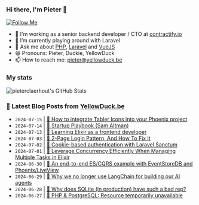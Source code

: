 ### Hi there, I'm Pieter 👋  
[![Follow Me](https://img.shields.io/github/followers/pieterclaerhout?label=Follow&style=social)](https://github.com/pieterclaerhout)

- 🏢 I'm working as a senior backend developer / CTO at [contractify.io](https://contractify.io)
- 🌱 I’m currently playing around with Laravel
- 💬 Ask me about [PHP](https://php.net), [Laravel](http://laravel.com) and [VueJS](https://vuejs.org)
- 😄 Pronouns: Pieter, Duckie, YellowDuck
- 📫 How to reach me: pieter@yellowduck.be

### My stats

![pieterclaerhout's GitHub Stats](https://github-readme-stats.vercel.app/api?username=pieterclaerhout&show_icons=true&count_private=true&line_height=40)

### 📩 Latest Blog Posts from [YellowDuck.be](https://www.yellowduck.be/)
<!-- BLOG-POST-LIST:START -->
- `2024-07-15` | [🔗 How to integrate Tabler Icons into your Phoenix project](https://www.yellowduck.be/posts/how-to-integrate-tabler-icons-into-your-phoenix-project)  
- `2024-07-14` | [🔗 Startup Playbook &lpar;Sam Altman&rpar;](https://www.yellowduck.be/posts/startup-playbook)  
- `2024-07-13` | [🔗 Learning Elixir as a frontend developer](https://www.yellowduck.be/posts/learning-elixir-as-a-frontend-developer)  
- `2024-07-03` | [🔗 2-Page Login Pattern, And How To Fix It](https://www.yellowduck.be/posts/2-page-login-pattern-and-how-to-fix-it-smashing-magazine)  
- `2024-07-02` | [🔗 Cookie-based authentication with Laravel Sanctum](https://www.yellowduck.be/posts/cookie-based-authentication-with-laravel-sanctum)  
- `2024-07-01` | [🔗 Leverage Concurrency Efficiently When Managing Multiple Tasks in Elixir](https://www.yellowduck.be/posts/leverage-concurrency-efficiently-when-managing-multiple-tasks-in-elixir-appsignal-blog)  
- `2024-06-30` | [🔗 An end-to-end ES/CQRS example with EventStoreDB and Phoenix/LiveView](https://www.yellowduck.be/posts/an-end-to-end-es-cqrs-example-with-eventstoredb-and-phoenix-liveview)  
- `2024-06-29` | [🔗 Why we no longer use LangChain for building our AI agents](https://www.yellowduck.be/posts/why-we-no-longer-use-langchain-for-building-our-ai-agents)  
- `2024-06-28` | [🔗 Why does SQLite &lpar;in production&rpar; have such a bad rep?](https://www.yellowduck.be/posts/why-does-sqlite-in-production-have-such-a-bad-rep-blag)  
- `2024-06-27` | [🐥 PHP &amp; PostgreSQL: Resource temporarily unavailable](https://www.yellowduck.be/posts/php-and-postgresql-resource-temporarily-unavailable)  

<!-- BLOG-POST-LIST:END -->

